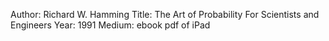 Author: Richard W. Hamming
Title: The Art of Probability For Scientists and Engineers
Year: 1991
Medium: ebook pdf of iPad
